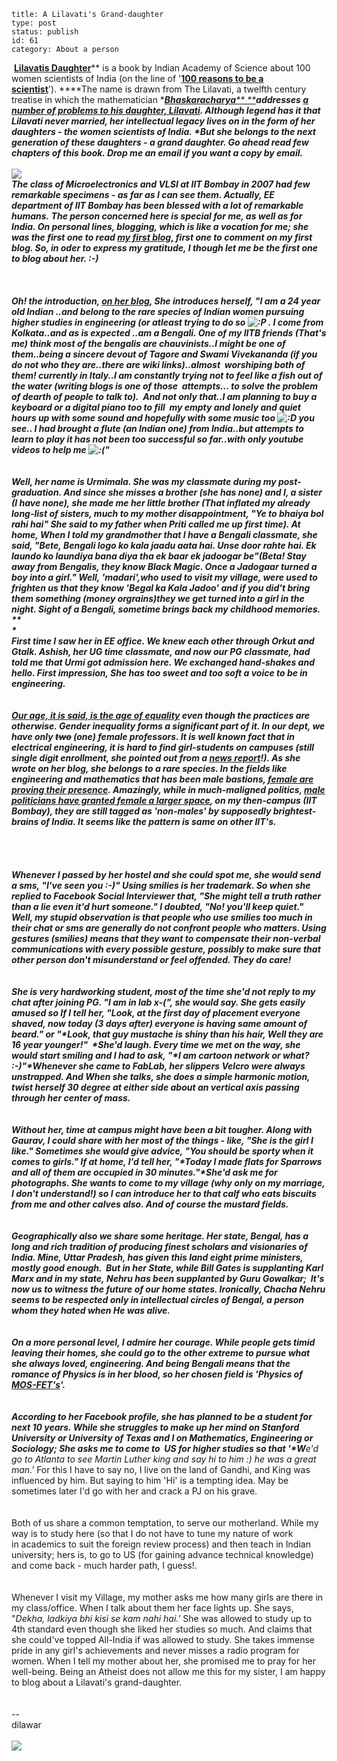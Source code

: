 ~~~~ 
title: A Lilavati's Grand-daughter
type: post
status: publish
id: 61
category: About a person
~~~~

 [**Lilavatis
Daughter**](http://www.ias.ac.in/womeninscience/liladaug.html)** is a
book by Indian Academy of Science about 100 women scientists of India
(on the line of '**[**100 reasons to be a
scientist**](http://users.ictp.it/~pub_off/books/100_reasons.pdf)**'). ****The
name is drawn from The Lilavati, a twelfth century treatise in which the
mathematician **[**Bhaskaracharya**](http://www.blogger.com/goog_1269087040736)[** **](http://www.gap-system.org/~history/Projects/Pearce/Chapters/Ch8_5.html)**addresses **[**a
number of problems to his daughter,
Lilavati**](http://www.mlbd.com/BookDecription.aspx?id=1589)**. Although
legend has it that Lilavati never married, her intellectual legacy lives
on in the form of her daughters - the women scientists of India. ****But
she belongs to the next generation of these daughters - a grand
daughter. Go ahead read few chapters of this book. Drop me an email if
you want a copy by email.**
\
\
[![](http://dilawarrajput.files.wordpress.com/2010/03/ld1.jpg?w=192)](http://dilawarrajput.files.wordpress.com/2010/03/ld1.jpg)
\
The class of Microelectronics and VLSI at IIT Bombay in 2007 had few
remarkable specimens - as far as I can see them. Actually, EE department
of IIT Bombay has been blessed with a lot of remarkable humans. The
person concerned here is special for me, as well as for India. On
personal lines, blogging, which is like a vocation for me; she was the
first one to read [my first
blog,](http://dilawarsays.blogspot.com/2007/11/you-me-and-feedabck.html)
first one to comment on my first blog. So, in oder to express my
gratitude, I though let me be the first one to blog about her. :-)
\
\
\
\
Oh! the introduction, [on her blog](http://urmimalaroy.wordpress.com/),
She introduces herself, "I am a 24 year old Indian ..and belong to the
rare species of Indian women pursuing higher studies in engineering (or
atleast trying to do
so ![:P](http://s.wordpress.com/wp-includes/images/smilies/icon_razz.gif) .
I come from Kolkata..and as is expected ..am a Bengali. One of my IITB
friends (*That's me*) think most of the bengalis are chauvinists..I
might be one of them..being a sincere devout of Tagore and Swami
Vivekananda (if you do not who they are..there are wiki links)..almost 
worshiping both of them! currently in Italy..I am constantly trying not
to feel like a fish out of the water (writing blogs is one of those 
attempts… to solve the problem of dearth of people to talk to).  And not
only that..I am planning to buy a keyboard or a digital piano too to
fill  my empty and lonely and quiet hours up with some sound and
hopefully with some music
too ![:D](http://s.wordpress.com/wp-includes/images/smilies/icon_biggrin.gif) you
see.. I had brought a flute (an Indian one) from India..but attempts to
learn to play it has not been too successful so far..with only youtube
videos to help
me ![:(](http://s.wordpress.com/wp-includes/images/smilies/icon_sad.gif)"\
\
 \
Well, her name is Urmimala. She was my classmate during
my post-graduation. And since she misses a brother (she has none) and I,
a sister (I have none), she made me her little brother (That inflated my
already long-list of sisters, much to my mother disappointment, "*Ye to
bhaiya bol rahi hai" She said to my father when Priti called me up first
time*). At home, When I told my grandmother that I have a Bengali
classmate, she said, "Bete, Bengali logo ko kala jaadu aata hai. Unse
door rahte hai. Ek laundo ko laundiya bana diya tha ek baar ek jadoogar
be"(Beta! Stay away from Bengalis, they know Black Magic. Once a
Jadogaar turned a boy into a girl." Well, '*madari',*who used to visit
my village, were used to frighten us that they know 'Be*gal ka Kala
Jadoo' and if you did't bring them something (money or*grains*)*they we
get turned into a girl in the night*. Sight of a Bengali, sometime
brings back my childhood memories. *\
**\
**\
First time I saw her in EE office. We knew each other through Orkut and
Gtalk. Ashish, her UG time classmate, and now our PG classmate, had told
me that Urmi got admission here. We exchanged hand-shakes and hello.
First impression, She has too sweet and too soft a voice to be in
engineering.   \
\
 \
[Our age, it is said, is the age of
equality](http://plato.stanford.edu/entries/equal-opportunity/) even
though the practices are otherwise. Gender inequality forms a
significant part of it. In our dept, we have only ~~two~~ (one) female
professors. It is well known fact that in electrical engineering, it is
hard to find girl-students on campuses (still single digit enrollment,
she pointed out from a [news
report](http://www.nytimes.com/2010/03/06/world/europe/06iht-ffscience.html)!).
As she wrote on her blog, she belongs to a rare species. In the fields
like engineering and mathematics that has been male bastions, [female
are proving their
presence](http://womenshistory.about.com/od/sciencemath1/tp/aatpmathwomen.htm).
Amazingly, while in much-maligned politics, [male politicians have
granted female a larger
space](http://beta.thehindu.com/opinion/lead/article245970.ece), on my
then-campus (IIT Bombay), they are still tagged as '*non-males*' by
supposedly brightest-brains of India. It seems like the pattern is same
on other IIT's. \
\
 \
\
 \
Whenever I passed by her hostel and she could spot me, she would send a
sms, "I*'ve seen you :-)*" Using smilies is her trademark. So when she
replied to Facebook Social Interviewer that, "*She might tell a truth
rather than a lie even it'd hurt someone*." I doubted, "*No! you'll keep
quiet.*" Well, my stupid observation is that people who use smilies too
much in their chat or sms are generally do not confront people who
matters. Using gestures (smilies) means that they want to compensate
their non-verbal communications with every possible gesture, possibly to
make sure that other person don't misunderstand or feel offended. They
do care!\
\
 \
She is very hardworking student, most of the time she'd not reply to my
chat after joining PG. "*I am in lab x-(*", she would say. She gets
easily amused so If I tell her, "*Look, at the first day of placement
everyone shaved, now today (3 days after) everyone is having same amount
of beard.*" or "*Look, that guy mustache is shiny than his hair, Well
they are 16 year younger!"  *She'd laugh. Every time we met on the way,
she would start smiling and I had to ask, "*I am cartoon network or
what? :-)"*Whenever she came to FabLab, her slippers Velcro were always
unstrapped. And When she talks, she does a simple harmonic motion, twist
herself 30 degree at either side about an vertical axis passing through
her center of mass.\
\
 \
Without her, time at campus might have been a bit tougher. Along with
Gaurav, I could share with her most of the things - like, "*She is the
girl I like*." Sometimes she would give advice, "*You should be sporty
when it comes to girls*." If at home, I'd tell her, "*Today I made flats
for Sparrows and all of them are occupied in 30 minutes."*She'd ask me
for photographs. She wants to come to my village (why only on my
marriage, I don't understand!) so I can introduce her to that calf who
eats biscuits from me and other calves also. And of course the mustard
fields.\
\
 \
Geographically also we share some heritage. Her state, Bengal, has a
long and rich tradition of producing finest scholars and visionaries of
India. Mine, Uttar Pradesh, has given this land eight prime ministers,
mostly good enough.  But in her State, while Bill Gates is supplanting
Karl Marx and in my state, Nehru has been supplanted by Guru Gowalkar;
 It's now us to witness the future of our home states. Ironically,
*Chacha* Nehru seems to be respected only in intellectual circles of
Bengal, a person whom they hated when He was alive. \
\
 \
On a more personal level, I admire her courage. While people gets timid
leaving their homes, she could go to the other extreme to pursue what
she always loved, engineering. And being Bengali means that the romance
of Physics is in her blood, so her chosen field is 'Physics of
[MOS-FET's](http://en.wikipedia.org/wiki/MOSFET)'. \
\
 \
According to her Facebook profile, she has planned to be a student for
next 10 years. While she struggles to make up her mind on *Stanford
University* or *University of Texas* and I on Mathematics, Engineering
or Sociology; She asks me to come to  US for higher studies so that
'*W**e'd go to Atlanta to see Martin Luther king and say hi to him :) he
was a great man.'* For this I have to say no, I live on the land of
Gandhi, and King was influenced by him. But saying to him 'Hi' is a
tempting idea. May be sometimes later I'd go with her and crack a PJ on
his grave. \
\
 \
Both of us share a common temptation, to serve our motherland. While my
way is to study here (so that I do not have to tune my nature of work
in academics to suit the foreign review process) and then teach in
Indian university; hers is, to go to US (for gaining advance technical
knowledge) and come back - much harder path, I guess!.\
\
 \
Whenever I visit my Village, my mother asks me how many girls are there
in my class/office. When I talk about them her face lights up. She says,
"*Dekha, ladkiya bhi kisi se kam nahi hai.'* She was allowed to study up
to 4th standard even though she liked her studies so much. And claims
that she could've topped All-India if was allowed to study. She takes
immense pride in any girl's achievements and never misses a radio
program for women. When I tell my mother about her, she promised me to
pray for her well-being. Being an Atheist does not allow me this for my
sister, I am happy to blog about a Lilavati's grand-daughter. \
\
 \
--\
dilawar\
\
![](https://blogger.googleusercontent.com/tracker/3794193585985230867-1275216507016176766?l=dilawarsays.blogspot.com)
